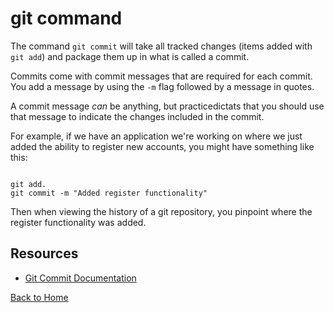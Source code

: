 # git command

The command `git commit` will take all tracked changes (items added with `git add`) and package them up in what is called a commit.

Commits come with commit messages that are required for each commit. You add a message by using the `-m` flag followed by a message in quotes.

A commit message _can_ be anything, but practicedictats that you should use that message to indicate the changes included in the commit.

For example, if we have an application we're working on where we just added the ability to register new accounts, you might have something like this:

```

git add.
git commit -m "Added register functionality"
```
Then when viewing the history of a git repository, you pinpoint where the register functionality was added.

## Resources
- [Git Commit Documentation](https://git-scm.com/docs/git-commit)

[Back to Home](./README.md)